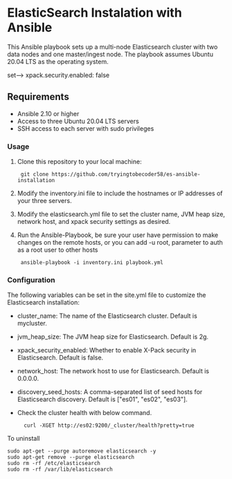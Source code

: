 # ElasticSearch Instalation with Ansible

This Ansible playbook sets up a multi-node Elasticsearch cluster with two data nodes and one master/ingest node. The playbook assumes Ubuntu 20.04 LTS as the operating system.

set--> xpack.security.enabled: false

## Requirements
- Ansible 2.10 or higher
- Access to three Ubuntu 20.04 LTS servers
- SSH access to each server with sudo privileges

### Usage

1. Clone this repository to your local machine:

		git clone https://github.com/tryingtobecoder58/es-ansible-installation

2. Modify the inventory.ini file to include the hostnames or IP addresses of your three servers.

3. Modify the elasticsearch.yml file to set the cluster name, JVM heap size, network host, and xpack security settings as desired.

4. Run the Ansible-Playbook, be sure your user have permission to make changes on the remote hosts, or you can add -u root, parameter to auth as a root user to other hosts
	
		ansible-playbook -i inventory.ini playbook.yml


### Configuration

The following variables can be set in the site.yml file to customize the Elasticsearch installation:

- cluster_name: The name of the Elasticsearch cluster. Default is mycluster.
- jvm_heap_size: The JVM heap size for Elasticsearch. Default is 2g.
- xpack_security_enabled: Whether to enable X-Pack security in Elasticsearch. Default is false.
- network_host: The network host to use for Elasticsearch. Default is 0.0.0.0.
- discovery_seed_hosts: A comma-separated list of seed hosts for Elasticsearch discovery. Default is ["es01", "es02", "es03"].
- Check the cluster health with below command.
		
		curl -XGET http://es02:9200/_cluster/health?pretty=true




To uninstall

	sudo apt-get --purge autoremove elasticsearch -y
	sudo apt-get remove --purge elasticsearch 
	sudo rm -rf /etc/elasticsearch
	sudo rm -rf /var/lib/elasticsearch

